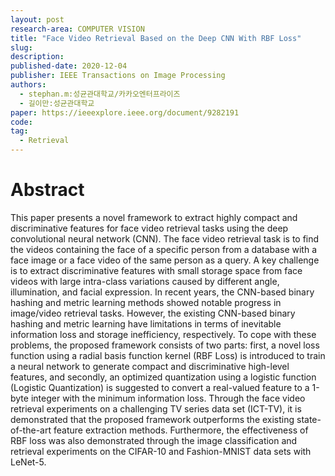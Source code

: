 ```yaml
---
layout: post
research-area: COMPUTER VISION
title: "Face Video Retrieval Based on the Deep CNN With RBF Loss"
slug:
description:
published-date: 2020-12-04
publisher: IEEE Transactions on Image Processing
authors:
  - stephan.m:성균관대학교/카카오엔터프라이즈
  - 길이만:성균관대학교
paper: https://ieeexplore.ieee.org/document/9282191
code:
tag:
  - Retrieval
---
```


# Abstract

This paper presents a novel framework to extract highly compact and discriminative features for face video retrieval tasks using the deep convolutional neural network (CNN). The face video retrieval task is to find the videos containing the face of a specific person from a database with a face image or a face video of the same person as a query. A key challenge is to extract discriminative features with small storage space from face videos with large intra-class variations caused by different angle, illumination, and facial expression. In recent years, the CNN-based binary hashing and metric learning methods showed notable progress in image/video retrieval tasks. However, the existing CNN-based binary hashing and metric learning have limitations in terms of inevitable information loss and storage inefficiency, respectively. To cope with these problems, the proposed framework consists of two parts: first, a novel loss function using a radial basis function kernel (RBF Loss) is introduced to train a neural network to generate compact and discriminative high-level features, and secondly, an optimized quantization using a logistic function (Logistic Quantization) is suggested to convert a real-valued feature to a 1-byte integer with the minimum information loss. Through the face video retrieval experiments on a challenging TV series data set (ICT-TV), it is demonstrated that the proposed framework outperforms the existing state-of-the-art feature extraction methods. Furthermore, the effectiveness of RBF loss was also demonstrated through the image classification and retrieval experiments on the CIFAR-10 and Fashion-MNIST data sets with LeNet-5.
